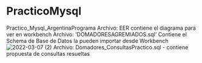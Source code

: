 # PracticoMysql
Practico_Mysql_ArgentinaPrograma
Archivo: EER contiene el diagrama para ver en workbench
Archivo: 'DOMADORESAGREMIADOS.sql' Contiene el Schema de Base de Datos la pueden importar desde Workbench 
![2022-03-07 (2)](https://user-images.githubusercontent.com/94746621/157051651-50cf35f1-f2b6-4de6-ab68-e456ba63beea.png)
Archivo: Domadores_ConsultasPractico.sql  - contiene propuesta de consultas resueltas
